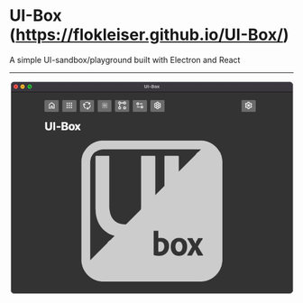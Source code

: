 # UI-Box (https://flokleiser.github.io/UI-Box/)

A simple UI-sandbox/playground built with Electron and React

___

![preview](/src/media/preview.png)
